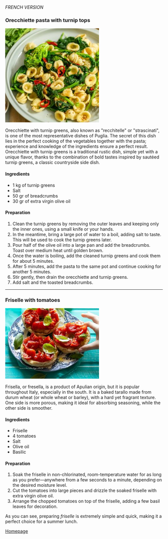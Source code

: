 *FRENCH VERSION*

### Orecchiette pasta with turnip tops

![alt text](orecchiette-con-cime-di-rapa-recipe.jpg)

Orecchiette with turnip greens, also known as "recchitelle" or "strascinati", is one of the most representative dishes of Puglia.
The secret of this dish lies in the perfect cooking of the vegetables together with the pasta; experience and knowledge of the ingredients ensure a perfect result.
Orecchiette with turnip greens is a traditional rustic dish, simple yet with a unique flavor, thanks to the combination of bold tastes inspired 
by sautéed turnip greens, a classic countryside side dish.

#### Ingredients
- 1 kg of turnip greens
- Salt
- 50 gr of breadcrumbs
- 30 gr of extra virgin olive oil

#### Preparation
1. Clean the turnip greens by removing the outer leaves and keeping only the inner ones, using a small knife or your hands.  
2. In the meantime, bring a large pot of water to a boil, adding salt to taste. This will be used to cook the turnip greens later.  
3. Pour half of the olive oil into a large pan and add the breadcrumbs. Toast over medium heat until golden brown.  
4. Once the water is boiling, add the cleaned turnip greens and cook them for about 5 minutes.  
5. After 5 minutes, add the pasta to the same pot and continue cooking for another 5 minutes.  
6. Stir gently, then drain the orecchiette and turnip greens.  
7. Add salt and the toasted breadcrumbs.

------------------------------------------------------------------------------------------------------------------------------------------

### Friselle with tomatoes

![alt text](Friselle-con-pomodorini.jpg)

Frisella, or fresella, is a product of Apulian origin, but it is popular throughout Italy, especially in the south. 
It is a baked tarallo made from durum wheat (or whole wheat or barley), with a hard yet fragrant texture. 
One side is more porous, making it ideal for absorbing seasoning, while the other side is smoother.

#### Ingredients 
- Friselle
- 4 tomatoes
- Salt
- Olive oil
- Basilic

#### Preparation
1. Soak the friselle in non-chlorinated, room-temperature water for as long as you prefer—anywhere from a few seconds to a minute, depending on the desired moisture level.  
2. Cut the tomatoes into large pieces and drizzle the soaked friselle with extra virgin olive oil.  
3. Arrange the chopped tomatoes on top of the friselle, adding a few basil leaves for decoration.  

As you can see, preparing _friselle_ is extremely simple and quick, making it a perfect choice for a summer lunch.


[Homepage](README.md)
